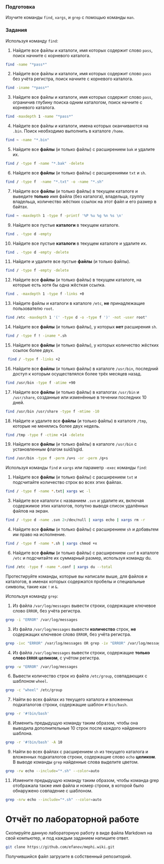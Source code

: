 ### Подготовка

Изучите команды `find`, `xargs`, и `grep` с помощью команды `man`.

### Задания

Используя команду `find`:

1. Найдите все файлы и каталоги, имя которых содержит слово `pass`, поиск начните с корневого каталога.
```sh
find -name "*pass*"

```
2. Найдите все файлы и каталоги, имя которых содержит слово `pass` без учёта регистра, поиск начните с корневого каталога.
```sh
find -iname "*pass*"

```
3. Найдите все файлы и каталоги, имя которых содержит слово `pass`, ограничив глубину поиска одним каталогом, поиск начните с корневого каталога.
```sh
find -maxdepth 1 -name "*pass*"

```
4. Найдите все файлы и каталоги, имена которых оканчиваются на `.bin`. Поиск необходимо выполнить в каталоге `/home`.
```sh
find ~ -name "*.bin"

```
5. Найдите все **файлы** (и только файлы) с расширением `bak` и удалите их.
```sh
find / -type f -name "*.bak" -delete

```
6. Найдите все **файлы** (и только файлы) с расширениями `txt` и `sh`.
```sh
find / -type f  -name "*.txt" -o -name "*.sh"

```
7. Найдите все **файлы** (и только файлы) в текущем каталоге и выведите **только** имя файла (без каталога), владельца, группу владельца, количество жёстких ссылок на этот файл и его размер в байтах.
```sh
find ~ -maxdepth 1 -type f -printf '%P %u %g %n %s \n'

```
9. Найдите все пустые **каталоги** в текущем каталоге.
```sh
find . -type d -empty

```
10. Найдите все пустые **каталоги** в текущем каталоге и удалите их.
```sh
find . -type d -empty -delete

```
11. Найдите и удалите все пустые **файлы** (и только файлы).
```sh
find / -type f -empty -delete

```
12. Найдите все **файлы** (и только файлы) в текущем каталоге, на которые есть хотя бы одна жёсткая ссылка.
```sh
find . -maxdepth 1 -type f -links +0

```
13. Найдите файлы и каталоги в каталоге `/etc`, **не** принадлежащие пользователю `root`.
```sh
find /etc -maxdepth 1 '(' -type d -o -type f ')' -not -user root"

```
14. Найдите все **файлы** (и только файлы), у которых **нет** расширения `sh`.
```sh
find / -type f ! -iname *.sh

```
15. Найдите все **файлы** (и только файлы), у которых количество жёстких ссылок более двух.
```sh
 find / -type f -links +2

```
16. Найдите все **файлы** (и только файлы) в каталоге `/usr/bin`, последний доступ к которым осуществлялся более трёх месяцев назад.
```sh
find /usr/bin -type f -atime +90

```
17. Найдите все **файлы** (и только файлы) в каталогах `/usr/bin` и `/usr/share`, созданные или изменённые в течении последних 10 дней.
```sh
find /usr/bin /usr/share -type f -mtime -10

```
18. Найдите и удалите все **файлы** (и только файлы) в каталоге `/tmp`, которые не менялись более двух недель.
```sh
find /tmp -type f -ctime +14 -delete

```
19. Найдите все **файлы** (и только файлы) в каталоге `/usr/bin` с установленным флагом suid/sgid.
```sh
find /usr/bin -type f -perm /u+s -or -perm /g+s

```

Используя команды `find` и `xargs` или параметр `-exec` команды `find`:

1. Найдите все **файлы** (и только файлы) с расширением `txt` и подсчитайте количество строк во всех этих файлах.
 ```sh
find / -type f -name *.txt| xargs wc -l

```
3. Найдите все каталоги с названием `.svn` и удалите их, включая содержимое этих каталогов, попутно выводя список удалённых файлов на экран.
```sh
find / -type d -name .svn 2>/dev/null | xargs echo | xargs rm -r

```
4. Найдите все **файлы** (и только файлы) с расширением `sh` и добавьтем им право на исполнение.
 ```sh
find / -type f -name *.sh | xargs chmod +x

```
6. Найдите все **файлы** (и только файлы) с расширением `conf` в каталоге `/etc` и подсчитайте их суммарный размер, используя команду du.
```sh
find /etc -type f -name *.conf | xargs du --total

```

Протестируйте команды, которые вы написали выше, для файлов и каталогов, в именах которых содержатся пробелы и специальные символы, такие как `!` и `&`.

Используя команду `grep`:

1. Из файла `/var/log/messages` вывести строки, содержащие ключевое слово `ERROR`, без учёта регистра.
 ```sh
grep -i "ERROR" /var/log/messages

```
3. Из файла `/var/log/messages` вывести **количество** строк, **не** содержащих ключевое слово `ERROR`, без учёта регистра.
```sh
grep -ivc "ERROR" /var/log/messages OR grep -iv "ERROR" /var/log/messages | wc -l

```
4. Из файла `/var/log/messages` вывести строки, содержащие **только слово `ERROR` целиком**, с учётом регистра.
 ```sh
grep -w "ERROR" /var/log/messages

```
6. Вывести количество строк из файла `/etc/group`, совпадающих с шаблоном `wheel`.
```sh
grep -c "wheel" /etc/group

```
7. Найти во всех файлах из текущего каталога и вложенных подкаталогов строки, содержащие шаблон `#!bin/bash`.
```sh
grep -r '#!bin/bash'

```
8. Изменить предыдущую команду таким образом, чтобы она выводила дополнительные 10 строк после каждого найденного шаблона.
```sh
grep -r '#!bin/bash' -A 10

```
9. Найти во всех файлах с расширением `sh` из текущего каталога и вложенных подкаталогов строки, содержащие слово `echo` **целиком**. В выводе команды `grep` найденные слова 
выделите цветом.
```sh
grep -rw echo --include="*.sh" --color=auto

```
11. Измените предыдущую команду таким образом, чтобы команда grep отображала также имя файла и номер строки, в которой было обнаружено совпадение с шаблоном.
```sh
grep -nrw echo --include="*.sh" --color=auto

```
# Отчёт по лабораторной работе

Скопируйте данную лабораторную работу в виде файла Markdown на свой компьютер, и под каждым заданием напишите ответ.

```sh
git clone https://github.com/efanov/mephi.wiki.git
```

Получившийся файл загрузите в собственный репозиторий.
